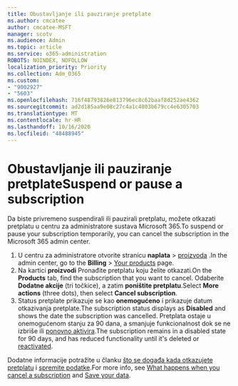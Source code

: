 ```yaml
---
title: Obustavljanje ili pauziranje pretplate
ms.author: cmcatee
author: cmcatee-MSFT
manager: scotv
ms.audience: Admin
ms.topic: article
ms.service: o365-administration
ROBOTS: NOINDEX, NOFOLLOW
localization_priority: Priority
ms.collection: Adm_O365
ms.custom:
- "9002927"
- "5603"
ms.openlocfilehash: 716f48793826e813796ec8c62baaf8d252ae4362
ms.sourcegitcommit: ad2d185aa9e08c27c4a1c4803b679cc4e6305703
ms.translationtype: MT
ms.contentlocale: hr-HR
ms.lasthandoff: 10/16/2020
ms.locfileid: "48488945"
---
```

# <a name="suspend-or-pause-a-subscription"></a><span data-ttu-id="a1a23-102">Obustavljanje ili pauziranje pretplate</span><span class="sxs-lookup"><span data-stu-id="a1a23-102">Suspend or pause a subscription</span></span>

<span data-ttu-id="a1a23-103">Da biste privremeno suspendirali ili pauzirali pretplatu, možete otkazati pretplatu u centru za administratore sustava Microsoft 365.</span><span class="sxs-lookup"><span data-stu-id="a1a23-103">To suspend or pause your subscription temporarily, you can cancel the subscription in the Microsoft 365 admin center.</span></span>

1. <span data-ttu-id="a1a23-104">U centru za administratore otvorite stranicu **naplata**  >  [proizvoda](https://go.microsoft.com/fwlink/p/?linkid=842054) .</span><span class="sxs-lookup"><span data-stu-id="a1a23-104">In the admin center, go to the **Billing** > [Your products](https://go.microsoft.com/fwlink/p/?linkid=842054) page.</span></span>
2. <span data-ttu-id="a1a23-105">Na kartici **proizvodi** Pronađite pretplatu koju želite otkazati.</span><span class="sxs-lookup"><span data-stu-id="a1a23-105">On the **Products** tab, find the subscription that you want to cancel.</span></span> <span data-ttu-id="a1a23-106">Odaberite **Dodatne akcije** (tri točkice), a zatim **poništite pretplatu**.</span><span class="sxs-lookup"><span data-stu-id="a1a23-106">Select **More actions** (three dots), then select **Cancel subscription**.</span></span>
3. <span data-ttu-id="a1a23-107">Status pretplate prikazuje se kao **onemogućeno** i prikazuje datum otkazivanja pretplate.</span><span class="sxs-lookup"><span data-stu-id="a1a23-107">The subscription status displays as **Disabled** and shows the date the subscription was cancelled.</span></span> <span data-ttu-id="a1a23-108">Pretplata ostaje u onemogućenom stanju za 90 dana, a smanjuje funkcionalnost dok se ne izbriše ili [ponovno aktivira](https://docs.microsoft.com/microsoft-365/commerce/subscriptions/reactivate-your-subscription).</span><span class="sxs-lookup"><span data-stu-id="a1a23-108">The subscription remains in a disabled state for 90 days, and has reduced functionality until it's deleted or [reactivated](https://docs.microsoft.com/microsoft-365/commerce/subscriptions/reactivate-your-subscription).</span></span>

<span data-ttu-id="a1a23-109">Dodatne informacije potražite u članku [što se događa kada otkazujete pretplatu](https://docs.microsoft.com/microsoft-365/commerce/subscriptions/cancel-your-subscription#what-happens-when-you-cancel-a-subscription) i [spremite podatke](https://docs.microsoft.com/microsoft-365/commerce/subscriptions/cancel-your-subscription#save-your-data).</span><span class="sxs-lookup"><span data-stu-id="a1a23-109">For more info, see [What happens when you cancel a subscription](https://docs.microsoft.com/microsoft-365/commerce/subscriptions/cancel-your-subscription#what-happens-when-you-cancel-a-subscription) and [Save your data](https://docs.microsoft.com/microsoft-365/commerce/subscriptions/cancel-your-subscription#save-your-data).</span></span>
